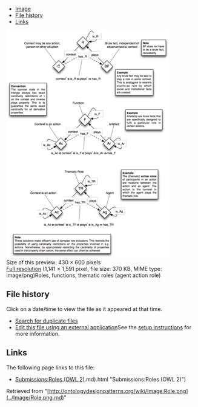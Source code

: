 * [Image](../Image/Role.png.md#file)
* [File history](../Image/Role.png.md#filehistory)
* [Links](../Image/Role.png.md#filelinks)

[![Image:Role.png](../images/thumb/5/59/Role.png/430px-Role.png)](../images/5/59/Role.png)  
Size of this preview: 430 × 600 pixels  
[Full resolution](../images/5/59/Role.png)‎ (1,141 × 1,591 pixel, file size: 370 KB, MIME type: image/png)Roles, functions, thematic roles (agent action role)




## File history

Click on a date/time to view the file as it appeared at that time.



  
* [Search for duplicate files](http://ontologydesignpatterns.org/wiki/Special:FileDuplicateSearch/Role.png "Special:FileDuplicateSearch/Role.png")
* [Edit this file using an external application](http://ontologydesignpatterns.org/wiki/index.php?title=Image:Role.png&action=edit&externaledit=true&mode=file "Image:Role.png")See the [setup instructions](http://www.mediawiki.org/wiki/Manual:External_editors "http://www.mediawiki.org/wiki/Manual:External_editors") for more information.

## Links



The following page links to this file:


* [Submissions:Roles (OWL 2)](../Submissions/Roles_(OWL_2).md).md).html "Submissions:Roles (OWL 2)")


Retrieved from "[http://ontologydesignpatterns.org/wiki/Image:Role.png](../Image/Role.png.md)"